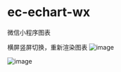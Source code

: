 
# ec-echart-wx

微信小程序图表

横屏竖屏切换，重新渲染图表
![image](https://user-images.githubusercontent.com/29161018/131450593-78910962-bf52-4109-a5c0-7e2b793ee2fd.png)

![image](https://user-images.githubusercontent.com/29161018/131450632-18ead7f5-88e7-4d9f-88f3-994f1b4bff5e.png)
